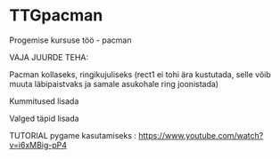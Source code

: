 ﻿# TTGpacman
Progemise kursuse töö - pacman

VAJA JUURDE TEHA:

Pacman kollaseks, ringikujuliseks (rect1 ei tohi ära kustutada, selle võib muuta läbipaistvaks ja samale asukohale ring joonistada)

Kummitused lisada

Valged täpid lisada

TUTORIAL pygame kasutamiseks : https://www.youtube.com/watch?v=i6xMBig-pP4
